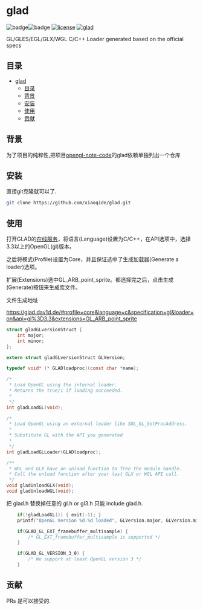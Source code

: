 # glad

![badge](https://img.shields.io/badge/-c++-yellow?style=flat&logo=c)![badge](https://img.shields.io/badge/-opengl-orij?style=flat&logo=opengl)
[![license](https://img.shields.io/github/license/xiaoqide/glad.svg)](LICENSE)
[![glad](https://img.shields.io/badge/glad-c++-brightgreen.svg?style=flat-square)](https://github.com/xiaoqide/opengl-note-code)

GL/GLES/EGL/GLX/WGL C/C++ Loader generated based on the official specs

## 目录

- [glad](#glad)
  - [目录](#目录)
  - [背景](#背景)
  - [安装](#安装)
  - [使用](#使用)
  - [贡献](#贡献)

## 背景

为了项目的纯粹性,把项目[opengl-note-code](https://github.com/xiaoqide/opengl-note-code)的glad依赖单独列出一个仓库

## 安装

直接git克隆就可以了.

```bash
git clone https://github.com/xiaoqide/glad.git 
```

## 使用

打开GLAD的[在线服务](http://glad.dav1d.de/)，将语言(Language)设置为C/C++，在API选项中，选择3.3以上的OpenGL(gl)版本。

之后将模式(Profile)设置为Core，并且保证选中了生成加载器(Generate a loader)选项。

扩展(Extensions)选中GL_ARB_point_sprite。都选择完之后，点击生成(Generate)按钮来生成库文件。

文件生成地址

<https://glad.dav1d.de/#profile=core&language=c&specification=gl&loader=on&api=gl%3D3.3&extensions=GL_ARB_point_sprite>

```c
struct gladGLversionStruct {
    int major;
    int minor;
};

extern struct gladGLversionStruct GLVersion;

typedef void* (* GLADloadproc)(const char *name);

/*
 * Load OpenGL using the internal loader.
 * Returns the true/1 if loading succeeded.
 *
 */
int gladLoadGL(void);

/*
 * Load OpenGL using an external loader like SDL_GL_GetProcAddress.
 *
 * Substitute GL with the API you generated
 *
 */
int gladLoadGLLoader(GLADloadproc);

/**
 * WGL and GLX have an unload function to free the module handle.
 * Call the unload function after your last GLX or WGL API call.
 */
void gladUnloadGLX(void);
void gladUnloadWGL(void);
```

把 glad.h 替换掉任意的 gl.h or gl3.h 只能 include glad.h.

```c
    if(!gladLoadGL()) { exit(-1); }
    printf("OpenGL Version %d.%d loaded", GLVersion.major, GLVersion.minor);

    if(GLAD_GL_EXT_framebuffer_multisample) {
        /* GL_EXT_framebuffer_multisample is supported */
    }

    if(GLAD_GL_VERSION_3_0) {
        /* We support at least OpenGL version 3 */
    }
```

## 贡献

PRs 是可以接受的.
